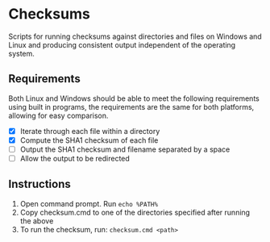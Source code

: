 # Checksums

Scripts for running checksums against directories and files on
Windows and Linux and producing consistent output independent of the
operating system.

## Requirements

Both Linux and Windows should be able to meet the following requirements using
built in programs, the requirements are the same for both platforms, allowing
for easy comparison.

* [x] Iterate through each file within a directory
* [x] Compute the SHA1 checksum of each file
* [ ] Output the SHA1 checksum and filename separated by a space
* [ ] Allow the output to be redirected

## Instructions

1. Open command prompt. Run `echo %PATH%`
2. Copy checksum.cmd to one of the directories specified after running the above
3. To run the checksum, run: `checksum.cmd <path>`

